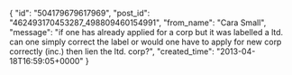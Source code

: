  {
   "id": "504179679617969",
   "post_id": "462493170453287_498809460154991",
   "from_name": "Cara Small",
   "message": "if one has already applied for a corp but it was labelled a ltd. can one simply correct the label or would one have to apply for new corp correctly (inc.) then lien the ltd. corp?",
   "created_time": "2013-04-18T16:59:05+0000"
 }
